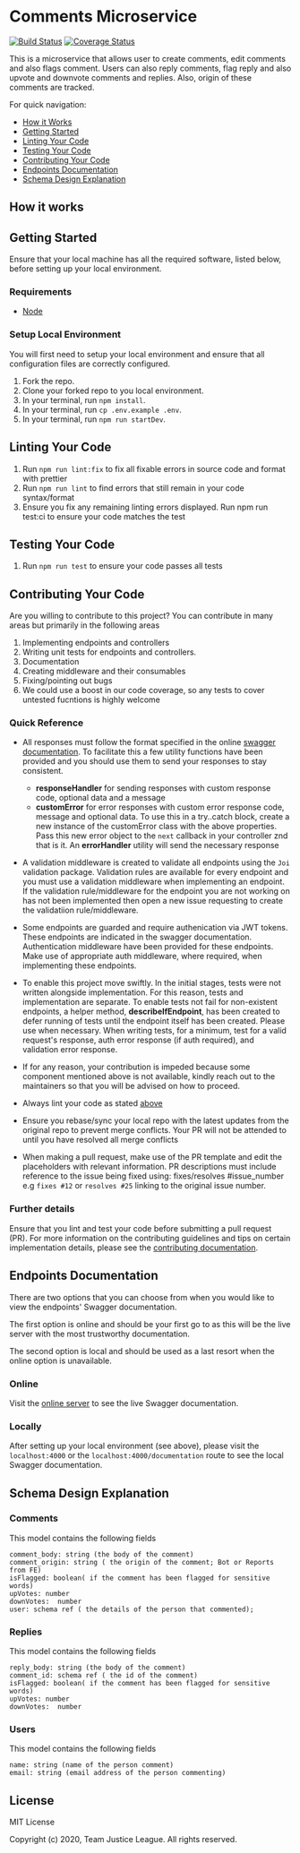 # Comments Microservice

[![Build Status](https://travis-ci.org/microapidev/comment-microapi.svg?branch=develop)](https://travis-ci.org/microapidev/comment-microapi) [![Coverage Status](https://coveralls.io/repos/github/microapidev/comment-microapi/badge.svg?branch=develop)](https://coveralls.io/github/microapidev/comment-microapi?branch=develop)

This is a microservice that allows user to create comments, edit comments and also flags comment. Users can also reply comments, flag reply and also upvote and downvote comments and replies. Also, origin of these comments are tracked.

For quick navigation:

- [How it Works](#how-it-works)
- [Getting Started](#getting-started)
- [Linting Your Code](#linting-your-code)
- [Testing Your Code](#testing-your-code)
- [Contributing Your Code](#contributing-your-code)
- [Endpoints Documentation](#endpoints-documentation)
- [Schema Design Explanation](#schema-design-explanation)


## <a name="how-it-works"></a> How it works



## <a name="getting-started"></a> Getting Started

Ensure that your local machine has all the required software, listed below, before setting up your local environment.

### Requirements

- [Node](https://nodejs.org/en/download/)

### Setup Local Environment

You will first need to setup your local environment and ensure that all configuration files are correctly configured.

1. Fork the repo.
2. Clone your forked repo to you local environment.
3. In your terminal, run `npm install`.
4. In your terminal, run `cp .env.example .env`.
5. In your terminal, run `npm run startDev`.

## <a name="linting-your-code"></a> Linting Your Code

1. Run `npm run lint:fix` to fix all fixable errors in source code and format with prettier
2. Run `npm run lint` to find errors that still remain in your code syntax/format
3. Ensure you fix any remaining linting errors displayed.
   Run npm run test:ci to ensure your code matches the test

## <a name="testing-your-code"></a> Testing Your Code

1. Run `npm run test` to ensure your code passes all tests

## <a name="contributing-your-code"></a> Contributing Your Code

Are you willing to contribute to this project? You can contribute in many areas but primarily in the following areas

1. Implementing endpoints and controllers
2. Writing unit tests for endpoints and controllers. 
3. Documentation 
4. Creating middleware and their consumables
5. Fixing/pointing out bugs
6. We could use a boost in our code coverage, so any tests to cover untested fucntions is highly welcome

### Quick Reference

- All responses must follow the format specified in the online [swagger documentation](https://comments-microservice.herokuapp.com/). To facilitate this a few utility functions have been provided and you should use them to send your responses to stay consistent. 
   + **responseHandler** for sending responses with custom response code, optional data and a message 
   + **customError** for error responses with custom error response code, message and optional data. To use this in a try..catch block, create a new instance of the customError class with the above properties. Pass this new error object to the `next` callback in your controller znd that is it. An **errorHandler** utility will send the necessary response

- A validation middleware is created to validate all endpoints using the `Joi` validation package. Validation rules are available for every endpoint and you must use a validation middleware when implementing an endpoint. If the validation rule/middleware for the endpoint you are not working on has not been implemented then open a new issue requesting to create the validatiion rule/middleware. 

- Some endpoints are guarded and require authenication via JWT tokens. These endpoints are indicated in the swagger documentation. Authentication middleware have been provided for these endpoints. Make use of appropriate auth middleware, where required, when implementing these endpoints.

- To enable this project move swiftly. In the initial stages, tests were not written alongside implementation. For this reason, tests and implementation are separate. To enable tests not fail for non-existent endpoints, a helper method, **describeIfEndpoint**, has been created to defer running of tests until the endpoint itself has been created. Please use when necessary. When writing tests, for a minimum, test for a valid request's response, auth error response (if auth required), and validation error response.

- If for any reason, your contribution is impeded because some component mentioned above is not available, kindly reach out to the maintainers so that you will be advised on how to proceed.

- Always lint your code as stated [above](#linting-your-code)

- Ensure you rebase/sync your local repo with the latest updates from the original repo to prevent merge conflicts. Your PR will not be attended to until you have resolved all merge conflicts

- When making a pull request, make use of the PR template and edit the placeholders with relevant information. PR descriptions must include reference to the issue being fixed using: fixes/resolves #issue_number e.g `fixes #12` or `resolves #25` linking to the original issue number.

### Further details

Ensure that you lint and test your code before submitting a pull request (PR). For more information on the contributing guidelines and tips on certain implementation details, please see the [contributing documentation](https://github.com/microapi/comment-microapi/tree/master/CONTRIBUTING.md).

## <a name="endpoints-documentation"></a> Endpoints Documentation

There are two options that you can choose from when you would like to view the endpoints' Swagger documentation.

The first option is online and should be your first go to as this will be the live server with the most trustworthy documentation.

The second option is local and should be used as a last resort when the online option is unavailable.

### Online

Visit the [online server](https://comments-microservice.herokuapp.com/) to see the live Swagger documentation.

### Locally

After setting up your local environment (see above), please visit the `localhost:4000` or the `localhost:4000/documentation` route to see the local Swagger documentation.

## <a name="schema-design-explanation"></a> Schema Design Explanation

### Comments

This model contains the following fields

```
comment_body: string (the body of the comment)
comment_origin: string ( the origin of the comment; Bot or Reports from FE)
isFlagged: boolean( if the comment has been flagged for sensitive words)
upVotes: number
downVotes:  number
user: schema ref ( the details of the person that commented);

```

### Replies

This model contains the following fields

```
reply_body: string (the body of the comment)
comment_id: schema ref ( the id of the comment)
isFlagged: boolean( if the comment has been flagged for sensitive words)
upVotes: number
downVotes:  number

```

### Users

This model contains the following fields

```
name: string (name of the person comment)
email: string (email address of the person commenting)

```

## License

MIT License

Copyright (c) 2020, Team Justice League. All rights reserved.
